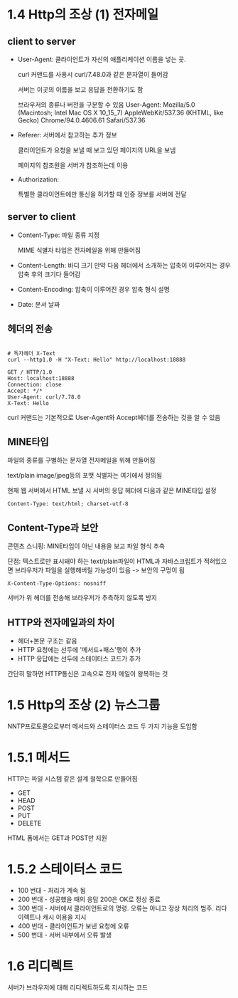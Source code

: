 # 1.4 Http의 조상 (1) 전자메일

## client to server
* User-Agent: 클라이언트가 자신의 애플리케이션 이름을 넣는 곳. 

    curl 커맨드를 사용시 curl/7.48.0과 같은 문자열이 들어감

    서버는 이곳의 이름을 보고 응답을 전환하기도 함

    브라우저의 종류나 버전을 구분할 수 있음
    User-Agent: Mozilla/5.0 (Macintosh; Intel Mac OS X 10_15_7) AppleWebKit/537.36 (KHTML, like Gecko) Chrome/94.0.4606.61 Safari/537.36

* Referer: 서버에서 참고하는 추가 정보

    클라이언트가 요청을 보낼 때 보고 있던 페이지의 URL을 보냄

    페이지의 참조원을 서버가 참조하는데 이용

* Authorization: 
  
  특별한 클라이언트에만 통신을 허가할 때 인증 정보를 서버에 전달

## server to client
* Content-Type: 파일 종류 지정

    MIME 식별자 타입은 전자메일을 위해 만들어짐
* Content-Length: 바디 크기
    만약 다음 헤더에서 소개하는 압축이 이루어지는 경우 압축 후의 크기다 들어감

* Content-Encoding: 압축이 이루어진 경우 압축 형식 설명
* Date: 문서 날짜

## 헤더의 전송

```terminal

# 독자헤더 X-Text
curl --http1.0 -H "X-Text: Hello" http://localhost:18888

GET / HTTP/1.0
Host: localhost:18888
Connection: close
Accept: */*
User-Agent: curl/7.78.0
X-Text: Hello

```
curl 커맨드는 기본적으로 User-Agent와 Accept헤더를 전송하는 것을 알 수 있음
## MINE타입
파일의 종류를 구별하는 문자열
전자메일을 위해 만들어짐 

text/plain image/jpeg등의 포맷 식별자는 여기에서 정의됨

현재 웹 서버에서 HTML 보낼 시 서버의 응답 헤더에 다음과 같은 MINE타입 설정
```terminal
Content-Type: text/html; charset-utf-8
```

## Content-Type과 보안
콘텐츠 스니핑: MINE타입이 아닌 내용을 보고 파일 형식 추측

단점: 텍스트로만 표시돼야 하는 text/plain파일이 HTML과 자바스크립트가 적혀있으면 브라우저가 파일을 실행해버릴 가능성이 있음
-> 보안의 구멍이 됨

```terminal
X-Content-Type-Options: nosniff
```
서버가 위 헤더를 전송해 브라우저가 추측하지 않도록 방지 

## HTTP와 전자메일과의 차이
* 헤더+본문 구조는 같음
* HTTP 요청에는 선두에 '메서드+패스'행이 추가
* HTTP 응답에는 선두에 스테이터스 코드가 추가

간단히 말하면 HTTP통신은 고속으로 전자 메일이 왕복하는 것


# 1.5 Http의 조상 (2) 뉴스그룹
NNTP프로토콜으로부터 메서드와 스테이터스 코드 두 가지 기능을 도입함 

# 1.5.1 메서드 
HTTP는 파일 시스템 같은 설계 철학으로 만들어짐 
* GET
* HEAD
* POST
* PUT
* DELETE

HTML 폼에서는 GET과 POST만 지원

# 1.5.2 스테이터스 코드 
* 100 번대 - 처리가 계속 됨 
* 200 번대 - 성공했을 때의 응답 200은 OK로 정상 종료
* 300 번대 - 서버에서 클라이언트로의 명령. 오류는 아니고 정상 처리의 범주. 리다이렉트나 캐시 이용을 지시
* 400 번대 - 클라이언트가 보낸 요청에 오류
* 500 번대 - 서버 내부에서 오류 발생 

# 1.6 리디렉트 
서버가 브라우저에 대해 리디렉트하도록 지시하는 코드 

